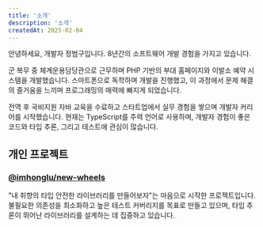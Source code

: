 ```yaml
---
title: '소개'
description: '소개'
createdAt: 2025-02-04
---
```

안녕하세요, 개발자 정범구입니다. 8년간의 소프트웨어 개발 경험을 가지고 있습니다.

군 복무 중 체계운용담당관으로 근무하며 PHP 기반의 부대 홈페이지와 이발소 예약 시스템을 개발했습니다.
스마트폰으로 독학하며 개발을 진행했고, 이 과정에서 문제 해결의 즐거움을 느끼며 프로그래밍의 매력에 빠지게 되었습니다.

전역 후 국비지원 자바 교육을 수료하고 스타트업에서 실무 경험을 쌓으며 개발자 커리어를 시작했습니다.
현재는 TypeScript를 주력 언어로 사용하며, 개발자 경험이 좋은 코드와 타입 추론, 그리고 테스트에 관심이 많습니다.

## 개인 프로젝트

### [@imhonglu/new-wheels](https://github.com/imhonglu/new-wheels/blob/main/README_KR.md)

"내 취향의 타입 안전한 라이브러리를 만들어보자"는 마음으로 시작한 프로젝트입니다. 
불필요한 의존성을 최소화하고 높은 테스트 커버리지를 목표로 만들고 있으며, 타입 추론이 뛰어난 라이브러리를 설계하는 데 집중하고 있습니다.
